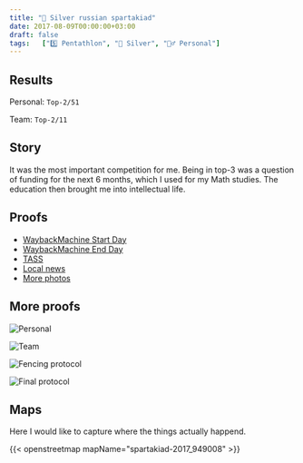 ```yaml
---
title: "🥈 Silver russian spartakiad"
date: 2017-08-09T00:00:00+03:00
draft: false
tags:   ["5️⃣ Pentathlon", "🥈 Silver", "🙋‍♂️ Personal"]
---
```


## Results
Personal: `Top-2/51`

Team: `Top-2/11`

## Story
It was the most important competition for me. Being in top-3 was a question of funding for the next 6 months, which I used for my Math studies. The education then brought me into intellectual life.

## Proofs
* [WaybackMachine Start Day](https://web.archive.org/web/20170814004316/http://pentathlon-russia.ru/news/2855.htm)
* [WaybackMachine End Day](https://web.archive.org/web/20170814004316/http://pentathlon-russia.ru/news/2855.htm)
* [TASS](https://web.archive.org/web/20170814004316/http://pentathlon-russia.ru/news/2855.htm)
* [Local news](http://junior-sport.su/content/news/load_news?id=1288)
* [More photos](http://www.junior-sport.su/content/gallery/load_gallery?id=434)

## More proofs
![Personal](/images/sports/2017/09_08_2017/personal.jpg#center)

![Team](/images/sports/2017/09_08_2017/team.jpg#center)

![Fencing protocol](/images/sports/2017/09_08_2017/fencing_protocol.jpg#center)

![Final protocol](/images/sports/2017/09_08_2017/results_protocol.jpg#center)

## Maps
Here I would like to capture where the things actually happend.

{{< openstreetmap mapName="spartakiad-2017_949008" >}}
